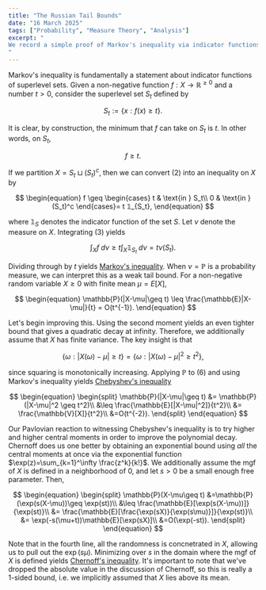 ```yaml
---
title: "The Russian Tail Bounds"
date: "16 March 2025"
tags: ["Probability", "Measure Theory", "Analysis"]
excerpt: "
We record a simple proof of Markov's inequality via indicator functions, then discuss how how to tighten it using various transformations.
"
---
```


Markov's inequality is fundamentally a statement about indicator functions of superlevel sets. Given a non-negative function $f:X\to \mathbb{R}^{\geq 0}$ and a number $t>0$, consider the superlevel set $S_t$ defined by

$$
\begin{equation}
S_t:=\{x: f(x)\geq t\}.
\end{equation}
$$

It is clear, by construction, the minimum that $f$ can take on $S_t$ is $t$. In other words, on $S_t$,

$$
\begin{equation}
f \geq t.
\end{equation}
$$

If we partition $X=S_t \sqcup (S_t)^c$, then we can convert (2) into an inequality on $X$ by

$$
\begin{equation}
f \geq \begin{cases}
t & \text{in } S_t\\
0 & \text{in } (S_t)^c
\end{cases}= t 𝟙_{S_t},
\end{equation}
$$

where $𝟙_S$ denotes the indicator function of the set $S$. Let $\nu$ denote the measure on $X$. Integrating (3) yields

$$
\begin{equation}
\int_X f \; d\nu \geq t \int_X  𝟙_{S_t}\; d\nu = t \nu(S_t).
\end{equation}
$$

Dividing through by $t$ yields [Markov's inequality](https://en.wikipedia.org/wiki/Markov%27s_inequality). When $\nu=\mathbb{P}$ is a probability measure, we can interpret this as a weak tail bound. For a non-negative random variable $X\geq 0$ with finite mean $\mu=E[X]$,

$$
\begin{equation}
\mathbb{P}(|X-\mu|\geq t) \leq \frac{\mathbb{E}|X-\mu|}{t} = O(t^{-1}).
\end{equation}
$$

Let's begin improving this. Using the second moment yields an even tighter bound that gives a quadratic decay at infinity. Therefore, we additionally assume that $X$ has finite variance. The key insight is that

$$
\begin{equation}
\{\omega: |X(\omega)-\mu|\geq t\} = \{\omega:|X(\omega)-\mu|^2 \geq t^2\},
\end{equation}
$$

since squaring is monotonically increasing. Applying $\mathbb{P}$ to (6) and using Markov's inequality yields [Chebyshev's inequality](https://en.wikipedia.org/wiki/Chebyshev%27s_inequality)

$$
\begin{equation}
\begin{split}
\mathbb{P}(|X-\mu|\geq t) &= \mathbb{P}(|X-\mu|^2 \geq t^2)\\
&\leq \frac{\mathbb{E}[|X-\mu|^2]}{t^2}\\
&= \frac{\mathbb{V}[X]}{t^2}\\
&=O(t^{-2}).
\end{split}
\end{equation}
$$

Our Pavlovian reaction to witnessing Chebyshev's inequality is to try higher and higher central moments in order to improve the polynomial decay. Chernoff does us one better by obtaining an exponential bound using _all_ the central moments at once via the exponential function $\exp(z)=\sum_{k=1}^\infty \frac{z^k}{k!}$. We additionally assume the mgf of $X$ is defined in a neighborhood of $0$, and let $s> 0$ be a small enough free parameter. Then,

$$
\begin{equation}
\begin{split}
\mathbb{P}(X-\mu\geq t) &=\mathbb{P}(\exp(s(X-\mu))\geq \exp(st))\\
&\leq \frac{\mathbb{E}[\exp(s(X-\mu))]}{\exp(st)}\\
&= \frac{\mathbb{E}[\frac{\exp(sX)}{\exp(s\mu)}]}{\exp(st)}\\
&= \exp(-s(\mu+t))\mathbb{E}[\exp(sX)]\\
&=O(\exp(-st)).
\end{split}
\end{equation}
$$

Note that in the fourth line, all the randomness is concnetrated in $X$, allowing us to pull out the $\exp(s\mu)$. Minimizing over $s$ in the domain where the mgf of $X$ is defined yields [Chernoff's inequality](https://en.wikipedia.org/wiki/Chernoff_bound). It's important to note that we've dropped the absolute value in the discussion of Chernoff, so this is really a 1-sided bound, i.e. we implicitly assumed that $X$ lies above its mean.
